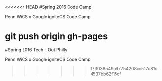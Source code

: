 <<<<<<< HEAD
#Spring 2016 Code Camp

Penn WiCS x Google igniteCS Code Camp

git push origin gh-pages
=======
#Spring 2016 Tech it Out Philly

Penn WiCS x Google igniteCS Code Camp
>>>>>>> 123038549a67754208cc517c81c4537bb62f15cf

